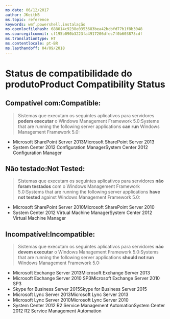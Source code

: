 ```yaml
---
ms.date: 06/12/2017
author: JKeithB
ms.topic: reference
keywords: wmf,powershell,instalação
ms.openlocfilehash: 688014c9238e0353683bea42bcbfd77b1f8b3048
ms.sourcegitcommit: cf195b090b3223fa4917206dfec7f0b603873cdf
ms.translationtype: HT
ms.contentlocale: pt-BR
ms.lasthandoff: 04/09/2018
---
```

# <a name="product-compatibility-status"></a><span data-ttu-id="c3dd1-102">Status de compatibilidade do produto</span><span class="sxs-lookup"><span data-stu-id="c3dd1-102">Product Compatibility Status</span></span>

## <a name="compatible"></a><span data-ttu-id="c3dd1-103">Compatível com:</span><span class="sxs-lookup"><span data-stu-id="c3dd1-103">Compatible:</span></span>
> <span data-ttu-id="c3dd1-104">Sistemas que executam os seguintes aplicativos para servidores **podem executar** o Windows Management Framework 5.0:</span><span class="sxs-lookup"><span data-stu-id="c3dd1-104">Systems that are running the following server applications **can run** Windows Management Framework 5.0:</span></span>

- <span data-ttu-id="c3dd1-105">Microsoft SharePoint Server 2013</span><span class="sxs-lookup"><span data-stu-id="c3dd1-105">Microsoft SharePoint Server 2013</span></span>
- <span data-ttu-id="c3dd1-106">System Center 2012 Configuration Manager</span><span class="sxs-lookup"><span data-stu-id="c3dd1-106">System Center 2012 Configuration Manager</span></span>

## <a name="not-tested"></a><span data-ttu-id="c3dd1-107">Não testado:</span><span class="sxs-lookup"><span data-stu-id="c3dd1-107">Not Tested:</span></span>
> <span data-ttu-id="c3dd1-108">Sistemas que executam os seguintes aplicativos para servidores **não foram testados** com o Windows Management Framework 5.0:</span><span class="sxs-lookup"><span data-stu-id="c3dd1-108">Systems that are running the following server applications **have not tested** against Windows Management Framework 5.0:</span></span>

- <span data-ttu-id="c3dd1-109">Microsoft SharePoint Server 2010</span><span class="sxs-lookup"><span data-stu-id="c3dd1-109">Microsoft SharePoint Server 2010</span></span>
- <span data-ttu-id="c3dd1-110">System Center 2012 Virtual Machine Manager</span><span class="sxs-lookup"><span data-stu-id="c3dd1-110">System Center 2012 Virtual Machine Manager</span></span>

## <a name="incompatible"></a><span data-ttu-id="c3dd1-111">Incompatível:</span><span class="sxs-lookup"><span data-stu-id="c3dd1-111">Incompatible:</span></span>
> <span data-ttu-id="c3dd1-112">Sistemas que executam os seguintes aplicativos para servidores **não devem executar** o Windows Management Framework 5.0:</span><span class="sxs-lookup"><span data-stu-id="c3dd1-112">Systems that are running the following server applications **should not run** Windows Management Framework 5.0:</span></span>

- <span data-ttu-id="c3dd1-113">Microsoft Exchange Server 2013</span><span class="sxs-lookup"><span data-stu-id="c3dd1-113">Microsoft Exchange Server 2013</span></span>
- <span data-ttu-id="c3dd1-114">Microsoft Exchange Server 2010 SP3</span><span class="sxs-lookup"><span data-stu-id="c3dd1-114">Microsoft Exchange Server 2010 SP3</span></span>
- <span data-ttu-id="c3dd1-115">Skype for Business Server 2015</span><span class="sxs-lookup"><span data-stu-id="c3dd1-115">Skype for Business Server 2015</span></span>
- <span data-ttu-id="c3dd1-116">Microsoft Lync Server 2013</span><span class="sxs-lookup"><span data-stu-id="c3dd1-116">Microsoft Lync Server 2013</span></span>
- <span data-ttu-id="c3dd1-117">Microsoft Lync Server 2010</span><span class="sxs-lookup"><span data-stu-id="c3dd1-117">Microsoft Lync Server 2010</span></span>
- <span data-ttu-id="c3dd1-118">System Center 2012 R2 Service Management Automation</span><span class="sxs-lookup"><span data-stu-id="c3dd1-118">System Center 2012 R2 Service Management Automation</span></span>